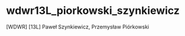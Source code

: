 wdwr13L_piorkowski_szynkiewicz
==============================

[WDWR] [13L] Paweł Szynkiewicz, Przemysław Piórkowski
